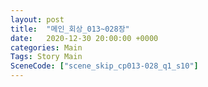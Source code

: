 ```yaml
---
layout: post
title:  "메인_회상_013~028장"
date:   2020-12-30 20:00:00 +0000
categories: Main
Tags: Story Main
SceneCode: ["scene_skip_cp013-028_q1_s10"]
---
```

